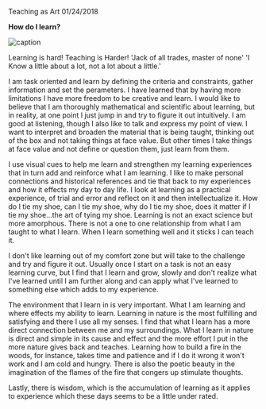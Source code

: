 Teaching as Art						01/24/2018

**How do I learn?**

![caption]()


Learning is hard! Teaching is Harder!
'Jack of all trades, master of none'
'I Know a little about a lot, not a lot about a little.'

I am task oriented and learn by defining the criteria and constraints, gather information and set the perameters. I have learned that by having more limitations I have more freedom to be creative and learn.  I would like to believe that I am thoroughly mathematical and scientific about learning, but in reality, at one point I just jump in and try to figure it out intuitively. I am good at listening, though I also like to talk and express my point of view. I want to interpret and broaden the material that is being taught, thinking out of the box and not taking things at face value. But other times I take things at face value and not define or question them, just learn from them.

I use visual cues to help me learn and strengthen my learning experiences that in turn add and reinforce what I am learning. I like to make personal connections and historical references and tie that back to my experiences and how it effects my day to day life. I look at learning as a practical experience, of trial and error and reflect on it and then intellectualize it. How do I tie my shoe, can I tie my shoe, why do I tie my shoe, does it matter if I tie my shoe…the art of tying my shoe. Learning is not an exact science but more amorphous. There is not a one to one relationship from what I am taught to what I learn. When I learn something well and it sticks I can teach it.

I don't like learning out of my comfort zone but will take to the challenge and try and figure it out. Usually once I start on a task is not an easy learning curve, but I find that I learn and grow, slowly and don't realize what I've learned until I am further along and can apply what I've learned to something else which adds to my experience. 

The environment that I learn in is very important. What I am learning and where effects my ability to learn. Learning in nature is the most fulfilling and satisfying and there I use all my senses. I find that what I learn has a more direct connection between me and my surroundings. What I learn in nature is direct and simple in its cause and effect and the more effort I put in the more nature gives back and teaches. Learning how to build a fire in the woods, for instance, takes time and patience and if I do it wrong it won't work and I am cold and hungry. There is also the poetic beauty in the imagination of the flames of the fire that congers up stimulate thoughts.


Lastly, there is wisdom, which is the accumulation of learning as it applies to experience which these days seems to be a little under rated.
